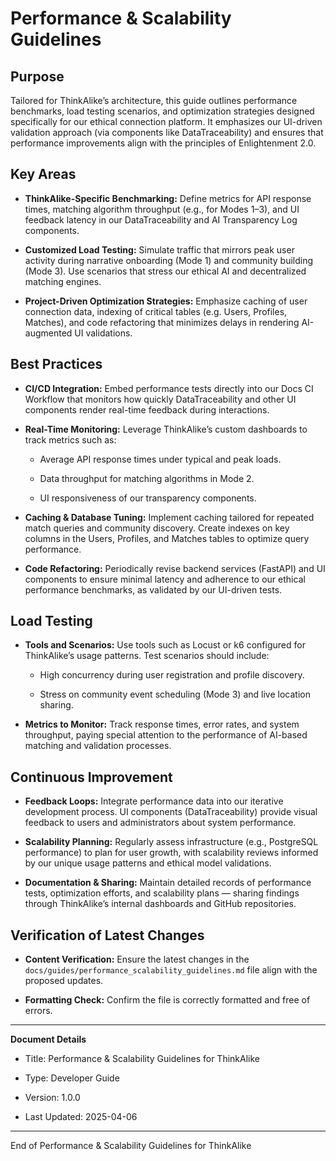 # Performance & Scalability Guidelines

## Purpose

Tailored for ThinkAlike’s architecture, this guide outlines performance benchmarks, load testing scenarios, and optimization strategies designed specifically for our ethical connection platform. It emphasizes our UI-driven validation approach (via components like DataTraceability) and ensures that performance improvements align with the principles of Enlightenment 2.0.

## Key Areas

* **ThinkAlike-Specific Benchmarking:**
  Define metrics for API response times, matching algorithm throughput (e.g., for Modes 1–3), and UI feedback latency in our DataTraceability and AI Transparency Log components.

* **Customized Load Testing:**
  Simulate traffic that mirrors peak user activity during narrative onboarding (Mode 1) and community building (Mode 3). Use scenarios that stress our ethical AI and decentralized matching engines.

* **Project-Driven Optimization Strategies:**
  Emphasize caching of user connection data, indexing of critical tables (e.g. Users, Profiles, Matches), and code refactoring that minimizes delays in rendering AI-augmented UI validations.

## Best Practices

* **CI/CD Integration:**
  Embed performance tests directly into our Docs CI Workflow that monitors how quickly DataTraceability and other UI components render real-time feedback during interactions.

* **Real-Time Monitoring:**
  Leverage ThinkAlike’s custom dashboards to track metrics such as:

  * Average API response times under typical and peak loads.

  * Data throughput for matching algorithms in Mode 2.

  * UI responsiveness of our transparency components.

* **Caching & Database Tuning:**
  Implement caching tailored for repeated match queries and community discovery. Create indexes on key columns in the Users, Profiles, and Matches tables to optimize query performance.

* **Code Refactoring:**
  Periodically revise backend services (FastAPI) and UI components to ensure minimal latency and adherence to our ethical performance benchmarks, as validated by our UI-driven tests.

## Load Testing

* **Tools and Scenarios:**
  Use tools such as Locust or k6 configured for ThinkAlike’s usage patterns. Test scenarios should include:

  * High concurrency during user registration and profile discovery.

  * Stress on community event scheduling (Mode 3) and live location sharing.

* **Metrics to Monitor:**
  Track response times, error rates, and system throughput, paying special attention to the performance of AI-based matching and validation processes.

## Continuous Improvement

* **Feedback Loops:**
  Integrate performance data into our iterative development process. UI components (DataTraceability) provide visual feedback to users and administrators about system performance.

* **Scalability Planning:**
  Regularly assess infrastructure (e.g., PostgreSQL performance) to plan for user growth, with scalability reviews informed by our unique usage patterns and ethical model validations.

* **Documentation & Sharing:**
  Maintain detailed records of performance tests, optimization efforts, and scalability plans — sharing findings through ThinkAlike’s internal dashboards and GitHub repositories.

## Verification of Latest Changes

* **Content Verification:**
  Ensure the latest changes in the `docs/guides/performance_scalability_guidelines.md` file align with the proposed updates.

* **Formatting Check:**
  Confirm the file is correctly formatted and free of errors.

---

**Document Details**

* Title: Performance & Scalability Guidelines for ThinkAlike

* Type: Developer Guide

* Version: 1.0.0

* Last Updated: 2025-04-06

---

End of Performance & Scalability Guidelines for ThinkAlike
